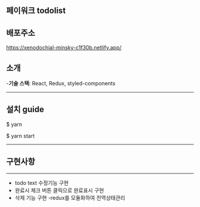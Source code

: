 ## 페이워크 todolist

## 배포주소

https://xenodochial-minsky-c1f30b.netlify.app/

## 소개

-**기술 스택**: React, Redux, styled-components

---

## 설치 guide

$ yarn

$ yarn start

---

## 구현사항

---

- todo text 수정기능 구현
- 완료시 체크 버튼 클릭으로 완료표시 구현
- 삭제 기능 구현
  -redux를 모듈화하여 전역상태관리
